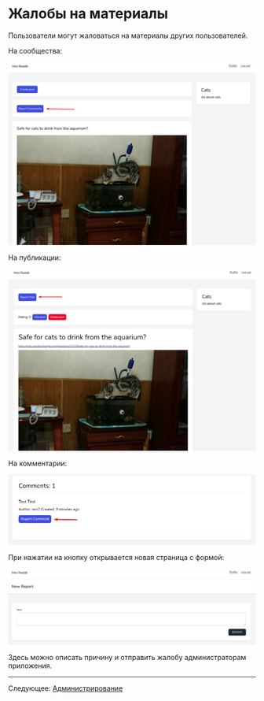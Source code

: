 # Жалобы на материалы

Пользователи могут жаловаться на материалы других пользователей.

На сообщества:

![](001.png)

На публикации:

![](002.png)

На комментарии:

![](003.png)

При нажатии на кнопку открывается новая страница с формой:

![](004.png)

Здесь можно описать причину и отправить жалобу администраторам приложения.

---

Следующее: [Администрирование](../admin/README.md)

